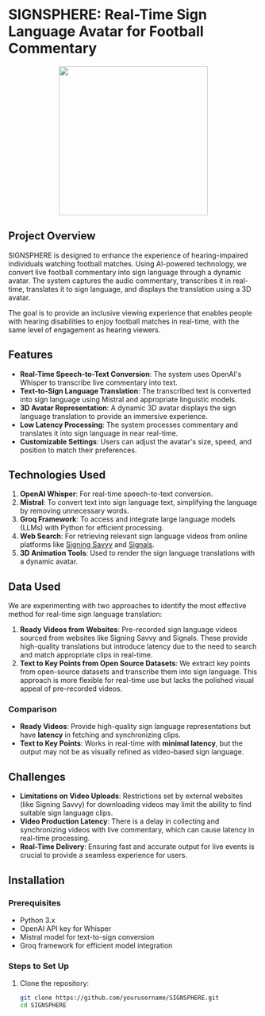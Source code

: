 # SIGNSPHERE: Real-Time Sign Language Avatar for Football Commentary



<p align="center">
  <img src="https://github.com/user-attachments/assets/2a7c48ee-ec5c-4dbb-b32b-3e12cd5cdb02" height="300"/>
</p>

## Project Overview

SIGNSPHERE is designed to enhance the experience of hearing-impaired individuals watching football matches. Using AI-powered technology, we convert live football commentary into sign language through a dynamic avatar. The system captures the audio commentary, transcribes it in real-time, translates it to sign language, and displays the translation using a 3D avatar.

The goal is to provide an inclusive viewing experience that enables people with hearing disabilities to enjoy football matches in real-time, with the same level of engagement as hearing viewers.

## Features

- **Real-Time Speech-to-Text Conversion**: The system uses OpenAI's Whisper to transcribe live commentary into text.
- **Text-to-Sign Language Translation**: The transcribed text is converted into sign language using Mistral and appropriate linguistic models.
- **3D Avatar Representation**: A dynamic 3D avatar displays the sign language translation to provide an immersive experience.
- **Low Latency Processing**: The system processes commentary and translates it into sign language in near real-time.
- **Customizable Settings**: Users can adjust the avatar's size, speed, and position to match their preferences.

## Technologies Used

1. **OpenAI Whisper**: For real-time speech-to-text conversion.
2. **Mistral**: To convert text into sign language text, simplifying the language by removing unnecessary words.
3. **Groq Framework**: To access and integrate large language models (LLMs) with Python for efficient processing.
4. **Web Search**: For retrieving relevant sign language videos from online platforms like [Signing Savvy](https://www.signingsavvy.com) and [Signals](https://www.signals.com).
5. **3D Animation Tools**: Used to render the sign language translations with a dynamic avatar.

## Data Used

We are experimenting with two approaches to identify the most effective method for real-time sign language translation:

1. **Ready Videos from Websites**: Pre-recorded sign language videos sourced from websites like Signing Savvy and Signals. These provide high-quality translations but introduce latency due to the need to search and match appropriate clips in real-time.
2. **Text to Key Points from Open Source Datasets**: We extract key points from open-source datasets and transcribe them into sign language. This approach is more flexible for real-time use but lacks the polished visual appeal of pre-recorded videos.

### Comparison
- **Ready Videos**: Provide high-quality sign language representations but have **latency** in fetching and synchronizing clips.
- **Text to Key Points**: Works in real-time with **minimal latency**, but the output may not be as visually refined as video-based sign language.


## Challenges

- **Limitations on Video Uploads**: Restrictions set by external websites (like Signing Savvy) for downloading videos may limit the ability to find suitable sign language clips.
- **Video Production Latency**: There is a delay in collecting and synchronizing videos with live commentary, which can cause latency in real-time processing.
- **Real-Time Delivery**: Ensuring fast and accurate output for live events is crucial to provide a seamless experience for users.

## Installation

### Prerequisites
- Python 3.x
- OpenAI API key for Whisper
- Mistral model for text-to-sign conversion
- Groq framework for efficient model integration

### Steps to Set Up

1. Clone the repository:
   ```bash
   git clone https://github.com/yourusername/SIGNSPHERE.git
   cd SIGNSPHERE
